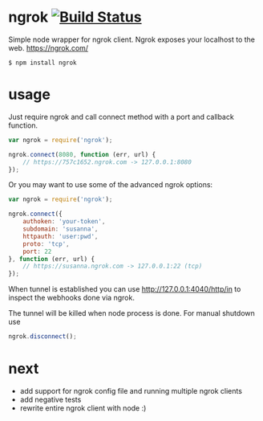 ngrok [![Build Status](https://travis-ci.org/bubenshchykov/ngrok.png?branch=master)](https://travis-ci.org/bubenshchykov/ngrok)
=====

Simple node wrapper for ngrok client. Ngrok exposes your localhost to the web. https://ngrok.com/
```shell
$ npm install ngrok
```
usage
====
Just require ngrok and call connect method with a port and callback function.

```javascript
var ngrok = require('ngrok');

ngrok.connect(8080, function (err, url) {
	// https://757c1652.ngrok.com -> 127.0.0.1:8080 
});
```
Or you may want to use some of the advanced ngrok options:
```javascript
var ngrok = require('ngrok');

ngrok.connect({
	authoken: 'your-token',
	subdomain: 'susanna',
	httpauth: 'user:pwd',
	proto: 'tcp',
	port: 22
}, function (err, url) {
	// https://susanna.ngrok.com -> 127.0.0.1:22 (tcp)
});
```

When tunnel is established you can use http://127.0.0.1:4040/http/in to inspect the webhooks done via ngrok.

The tunnel will be killed when node process is done. For manual shutdown use

```javascript
ngrok.disconnect();
```

next
=====
* add support for ngrok config file and running multiple ngrok clients
* add negative tests
* rewrite entire ngrok client with node :)
